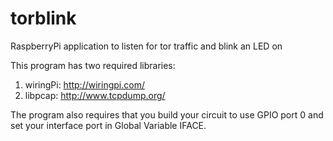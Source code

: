 # torblink
RaspberryPi application to listen for tor traffic and blink an LED on 

This program has two required libraries:
  1. wiringPi: http://wiringpi.com/
  2. libpcap: http://www.tcpdump.org/

The program also requires that you build your circuit to use GPIO port 0 and set your interface port in Global Variable IFACE.
